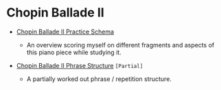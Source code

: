 Chopin Ballade Ⅱ
================

- [Chopin Ballade II Practice Schema](chopin-ballade-2-practice-schema.md)

    - An overview scoring myself on different fragments and aspects of this piano piece while studying it.

- [Chopin Ballade II Phrase Structure](chopin-ballade-2-phrase-structure.md) `[Partial]`

    - A partially worked out phrase / repetition structure.
